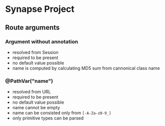 # Synapse Project

## Route arguments

### Argument without annotation
- resolved from Session
- required to be present
- no default value possible
- name is computed by calculating MD5 sum from cannonical class name

### @PathVar("name")
- resolved from URL
- required to be present
- no default value possible
- name cannot be empty
- name can be consisted only from `[-A-Za-z0-9_]`
- only primitive types can be parsed


